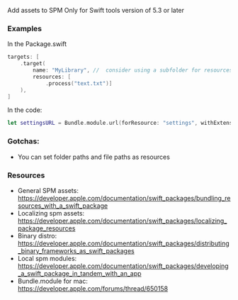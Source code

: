 Add assets to SPM<!--more--> Only for Swift tools version of 5.3 or later

### Examples
In the Package.swift
```swift
targets: [
    .target(
        name: "MyLibrary", //  consider using a subfolder for resources to distinguish them from source files,  For example, put all resource files into a directory named Resources, resulting in all of your resource files residing at Sources/MyLibrary/Resources.
        resources: [
            .process("text.txt")]
    ),
]
```
In the code:
```swift
let settingsURL = Bundle.module.url(forResource: "settings", withExtension: "plist")
```

### Gotchas:
- You can set folder paths and file paths as resources

### Resources
- General SPM assets: https://developer.apple.com/documentation/swift_packages/bundling_resources_with_a_swift_package
- Localizing spm assets: https://developer.apple.com/documentation/swift_packages/localizing_package_resources
- Binary distro: https://developer.apple.com/documentation/swift_packages/distributing_binary_frameworks_as_swift_packages
- Local spm modules: https://developer.apple.com/documentation/swift_packages/developing_a_swift_package_in_tandem_with_an_app
- Bundle.module for mac: https://developer.apple.com/forums/thread/650158
